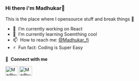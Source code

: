 ### Hi there i'm Madhukar👋

This is the place where I opensource stuff and break things :rofl:

- 🔭 &nbsp;I’m currently working on React
- 🌱 &nbsp;I’m currently learning Soemthing cool
- 📫 &nbsp;How to reach me: [@Madhukar_fi](https://www.instagram.com/madhukar_fi/)
- ⚡ &nbsp;Fun fact: Coding is Super Easy

🔗 &nbsp;**Connect with me**

<a href="https://www.linkedin.com/in/madhukark" target="blank"><img align="center" src="https://raw.githubusercontent.com/rahuldkjain/github-profile-readme-generator/master/src/images/icons/Social/linked-in-alt.svg" alt="Madhukar" height="30" width="40" /></a>
<a href="https://instagram.com/madhukar_fi" target="blank"><img align="center" src="https://raw.githubusercontent.com/rahuldkjain/github-profile-readme-generator/master/src/images/icons/Social/instagram.svg" alt="Madhukar" height="30" width="40" /></a>
